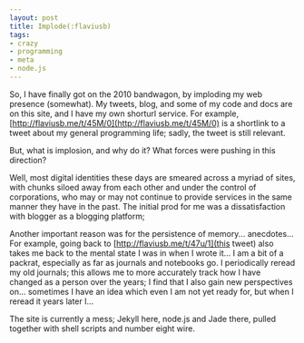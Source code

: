 ```yaml
---
layout: post
title: Implode(:flaviusb)
tags:
- crazy
- programming
- meta
- node.js
---
```

So, I have finally got on the 2010 bandwagon, by imploding my web presence (somewhat). My tweets, blog, and some of my code and docs are on this site, and I have my own shorturl service. For example, [http://flaviusb.me/t/45M/0](http://flaviusb.me/t/45M/0) is a shortlink to a tweet about my general programming life; sadly, the tweet is still relevant.
 


But, what is implosion, and why do it? What forces were pushing in this direction?

Well, most digital identities these days are smeared across a myriad of sites, with chunks siloed away from each other and under the control of corporations, who may or may not continue to provide services in the same manner they have in the past. The initial prod for me was a dissatisfaction with blogger as a blogging platform;

Another important reason was for the persistence of memory... anecdotes...
For example, going back to [http://flaviusb.me/t/47u/1](this tweet) also takes me back to the mental state I was in when I wrote it...
I am a bit of a packrat, especially as far as journals and notebooks go. I periodically reread my old journals; this allows me to more accurately track how I have changed as a person over the years; I find that I also gain new perspectives on... sometimes I have an idea which even I am not yet ready for, but when I reread it years later I...

The site is currently a mess; Jekyll here, node.js and Jade there, pulled together with shell scripts and number eight wire.

